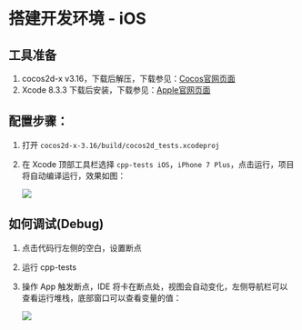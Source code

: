 # 搭建开发环境 - iOS

## 工具准备

1. cocos2d-x v3.16，下载后解压，下载参见：[Cocos官网页面](http://www.cocos.com/download)
1. Xcode 8.3.3 下载后安装，下载参见：[Apple官网页面](https://developer.apple.com/download/more/)

## 配置步骤：

1. 打开 `cocos2d-x-3.16/build/cocos2d_tests.xcodeproj`
1. 在 Xcode 顶部工具栏选择 `cpp-tests iOS`，`iPhone 7 Plus`，点击运行，项目将自动编译运行，效果如图：

    ![](IOS-img/ios-install-run.png)

## 如何调试(Debug)

1. 点击代码行左侧的空白，设置断点
1. 运行 cpp-tests
1. 操作 App 触发断点，IDE 将卡在断点处，视图会自动变化，左侧导航栏可以查看运行堆栈，底部窗口可以查看变量的值：

    ![](IOS-img/macOS-debug.png)
